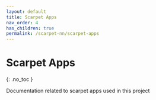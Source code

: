 ```yaml
---
layout: default
title: Scarpet Apps
nav_order: 4
has_children: true
permalink: /scarpet-nn/scarpet-apps
---
```


# Scarpet Apps
{: .no_toc }

Documentation related to scarpet apps used in this project
